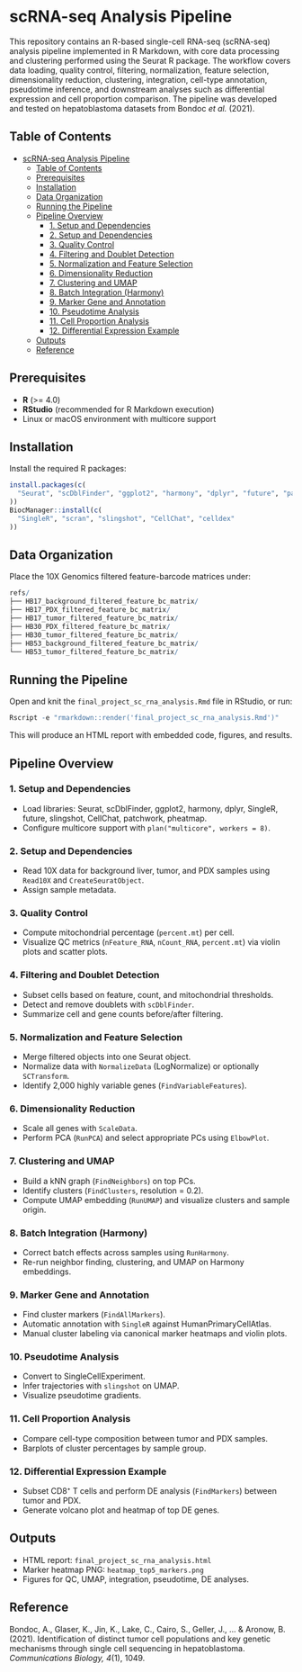 # scRNA-seq Analysis Pipeline
This repository contains an R-based single-cell RNA-seq (scRNA-seq) analysis pipeline implemented in R Markdown, with core data processing and clustering performed using the Seurat R package. The workflow covers data loading, quality control, filtering, normalization, feature selection, dimensionality reduction, clustering, integration, cell-type annotation, pseudotime inference, and downstream analyses such as differential expression and cell proportion comparison. The pipeline was developed and tested on hepatoblastoma datasets from Bondoc *et al.* (2021).

## Table of Contents

- [scRNA-seq Analysis Pipeline](#scrna-seq-analysis-pipeline)
  - [Table of Contents](#table-of-contents)
  - [Prerequisites](#prerequisites)
  - [Installation](#installation)
  - [Data Organization](#data-organization)
  - [Running the Pipeline](#running-the-pipeline)
  - [Pipeline Overview](#pipeline-overview)
    - [1. Setup and Dependencies](#1-setup-and-dependencies)
    - [2. Setup and Dependencies](#2-setup-and-dependencies)
    - [3. Quality Control](#3-quality-control)
    - [4. Filtering and Doublet Detection](#4-filtering-and-doublet-detection)
    - [5. Normalization and Feature Selection](#5-normalization-and-feature-selection)
    - [6. Dimensionality Reduction](#6-dimensionality-reduction)
    - [7. Clustering and UMAP](#7-clustering-and-umap)
    - [8. Batch Integration (Harmony)](#8-batch-integration-harmony)
    - [9. Marker Gene and Annotation](#9-marker-gene-and-annotation)
    - [10. Pseudotime Analysis](#10-pseudotime-analysis)
    - [11. Cell Proportion Analysis](#11-cell-proportion-analysis)
    - [12. Differential Expression Example](#12-differential-expression-example)
  - [Outputs](#outputs)
  - [Reference](#reference)

## Prerequisites

- **R** (>= 4.0)  
- **RStudio** (recommended for R Markdown execution)  
- Linux or macOS environment with multicore support  

## Installation

Install the required R packages:

```r
install.packages(c(
  "Seurat", "scDblFinder", "ggplot2", "harmony", "dplyr", "future", "patchwork", "pheatmap"
))
BiocManager::install(c(
  "SingleR", "scran", "slingshot", "CellChat", "celldex"
))
```

## Data Organization

Place the 10X Genomics filtered feature-barcode matrices under:

```r
refs/
├── HB17_background_filtered_feature_bc_matrix/
├── HB17_PDX_filtered_feature_bc_matrix/
├── HB17_tumor_filtered_feature_bc_matrix/
├── HB30_PDX_filtered_feature_bc_matrix/
├── HB30_tumor_filtered_feature_bc_matrix/
├── HB53_background_filtered_feature_bc_matrix/
└── HB53_tumor_filtered_feature_bc_matrix/
```

## Running the Pipeline

Open and knit the ```final_project_sc_rna_analysis.Rmd``` file in RStudio, or run:

```r
Rscript -e "rmarkdown::render('final_project_sc_rna_analysis.Rmd')"
```

This will produce an HTML report with embedded code, figures, and results.

## Pipeline Overview

### 1. Setup and Dependencies
- Load libraries: Seurat, scDblFinder, ggplot2, harmony, dplyr, SingleR, future, slingshot, CellChat, patchwork, pheatmap.
- Configure multicore support with ```plan("multicore", workers = 8)```.

### 2. Setup and Dependencies
- Read 10X data for background liver, tumor, and PDX samples using ```Read10X``` and ```CreateSeuratObject```.
- Assign sample metadata.

### 3. Quality Control
- Compute mitochondrial percentage (```percent.mt```) per cell.
- Visualize QC metrics (```nFeature_RNA```, ```nCount_RNA```, ```percent.mt```) via violin plots and scatter plots.

### 4. Filtering and Doublet Detection
- Subset cells based on feature, count, and mitochondrial thresholds.
- Detect and remove doublets with ```scDblFinder```.
- Summarize cell and gene counts before/after filtering.

### 5. Normalization and Feature Selection
- Merge filtered objects into one Seurat object.
- Normalize data with ```NormalizeData``` (LogNormalize) or optionally ```SCTransform```.
- Identify 2,000 highly variable genes (```FindVariableFeatures```).

### 6. Dimensionality Reduction
- Scale all genes with ```ScaleData```.
- Perform PCA (```RunPCA```) and select appropriate PCs using ```ElbowPlot```.

### 7. Clustering and UMAP
- Build a kNN graph (```FindNeighbors```) on top PCs.
- Identify clusters (```FindClusters```, resolution = 0.2).
- Compute UMAP embedding (```RunUMAP```) and visualize clusters and sample origin.

### 8. Batch Integration (Harmony)
- Correct batch effects across samples using ```RunHarmony```.
- Re-run neighbor finding, clustering, and UMAP on Harmony embeddings.

### 9. Marker Gene and Annotation
- Find cluster markers (```FindAllMarkers```).
- Automatic annotation with ```SingleR``` against HumanPrimaryCellAtlas.
- Manual cluster labeling via canonical marker heatmaps and violin plots.

### 10. Pseudotime Analysis
- Convert to SingleCellExperiment.
- Infer trajectories with ```slingshot``` on UMAP.
- Visualize pseudotime gradients.

### 11. Cell Proportion Analysis
- Compare cell-type composition between tumor and PDX samples.
- Barplots of cluster percentages by sample group.

### 12. Differential Expression Example
- Subset CD8⁺ T cells and perform DE analysis (```FindMarkers```) between tumor and PDX.
- Generate volcano plot and heatmap of top DE genes.

## Outputs
- HTML report: ```final_project_sc_rna_analysis.html```
- Marker heatmap PNG: ```heatmap_top5_markers.png```
- Figures for QC, UMAP, integration, pseudotime, DE analyses.

## Reference
Bondoc, A., Glaser, K., Jin, K., Lake, C., Cairo, S., Geller, J., ... & Aronow, B. (2021). Identification of distinct tumor cell populations and key genetic mechanisms through single cell sequencing in hepatoblastoma. *Communications Biology, 4*(1), 1049.
